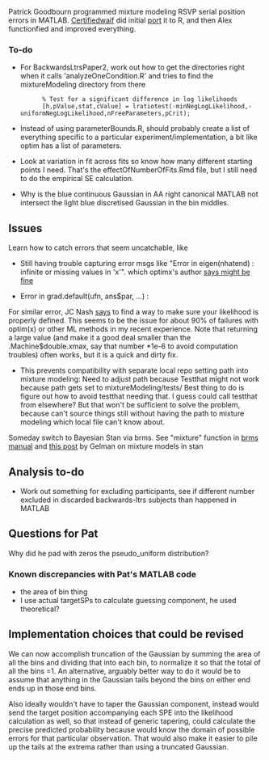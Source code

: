 
Patrick Goodbourn programmed mixture modeling RSVP serial position errors in MATLAB. [Certifiedwaif](https://github.com/certifiedwaif/) did initial [port](https://github.com/certifiedwaif/AttentionalBlink) it to R, and then Alex functionfied and improved everything.

### To-do

- For BackwardsLtrsPaper2, work out how to get the directories right when it calls 'analyzeOneCondition.R' and tries to find the mixtureModeling directory from there

            % Test for a significant difference in log likelihoods
            [h,pValue,stat,cValue] = lratiotest(-minNegLogLikelihood,-uniformNegLogLikelihood,nFreeParameters,pCrit);
        
- Instead of using parameterBounds.R, should probably create a list of everything specific to a particular experiment/implementation, a bit like optim has a list of parameters.
- Look at variation in fit across fits so know how many different starting points I need. That's the effectOfNumberOfFits.Rmd file, but I still need to do the empirical SE calculation.
- Why is the blue continuous Gaussian in AA right canonical MATLAB not intersect the light blue discretised Gaussian in the bin middles.
 
        
## Issues

Learn how to catch errors that seem uncatchable, like
*  Still having trouble capturing error msgs like "Error in eigen(nhatend) : infinite or missing values in 'x'". which optimx's author [says might be fine](
http://r.789695.n4.nabble.com/Error-in-eigen-nhatend-td4708274.html)

* Error in grad.default(ufn, ans$par, ...) :

For similar error, JC Nash [says](
http://r.789695.n4.nabble.com/Re-optim-bbmle-function-returns-NA-at-td4673616.html) to  find a way to make sure 
your likelihood is properly defined. This seems to be the issue for 
about 90% of failures with optim(x) or other ML methods in my recent 
experience. Note that returning a large value (and make it a good deal 
smaller than the .Machine$double.xmax, say that number *1e-6 to avoid 
computation troubles) often works, but it is a quick and dirty fix. 

* This prevents compatibility with separate local repo setting path into mixture modeling:  Need to adjust path because Testthat might not work because path gets set to mixtureModeling/tests/
Best thing to do is figure out how to avoid testthat needing that. I guess could call testthat from elsewhere?
But that won't be sufficient to solve the problem, because can't source things still without having the path to mixture modeling which local file can't know about.

Someday switch to Bayesian  Stan via brms. See "mixture" function in [brms manual](https://cran.r-project.org/web/packages/brms/brms.pdf) and [this post](http://andrewgelman.com/2017/08/21/mixture-models-stan-can-use-log_mix/) by Gelman on mixture models in stan

## Analysis to-do

* Work out something for excluding participants, see if different number excluded in discarded backwards-ltrs subjects than happened in MATLAB


## Questions for Pat

Why did he pad with zeros the pseudo_uniform distribution?

### Known discrepancies with Pat's MATLAB code

* the area of bin thing
* I use actual targetSPs to calculate guessing component, he used theoretical?


## Implementation choices that could be revised

We can now accomplish truncation of the Gaussian by summing the area of all the bins and dividing that into each bin, to normalize it so that the total of all the bins =1.
An alternative, arguably better way to do it would be to assume that anything in the Gaussian tails beyond the  bins on either end ends up in those end bins.

Also ideally wouldn't have to taper the Gaussian component, instead would send the target position accompanying each SPE into the likelihood calculation as well, so that instead of generic tapering, could calculate the precise predicted probability because would know the domain of possible errors for that particular observation. That would also make it easier to pile up the tails at the extrema rather than using a truncated Gaussian.